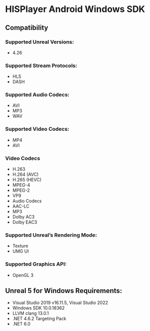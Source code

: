 # HISPlayer Android Windows SDK

## Compatibility
### Supported Unreal Versions: 
* 4.26

### Supported Stream Protocols: 
* HLS
* DASH

### Supported Audio Codecs:
 * AVI
 * MP3
 * WAV

### Supported Video Codecs:
* MP4
* AVI

### Video Codecs
* H.263
* H.264 (AVC)
* H.265 (HEVC)
* MPEG-4
* MPEG-2
* VP9
* Audio Codecs
* AAC-LC
* MP3
* Dolby AC3
* Dolby EAC3

### Supported Unreal’s Rendering Mode: 
* Texture
* UMG UI

### Supported Graphics API:
* OpenGL 3

## Unreal 5 for Windows Requirements:
* Visual Studio 2019 v16.11.5, Visual Studio 2022
* Windows SDK 10.0.18362
* LLVM clang 13.0.1
* .NET 4.6.2 Targeting Pack
* .NET 6.0

